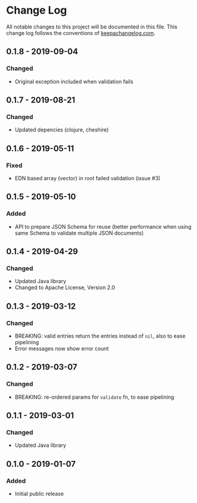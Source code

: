 # Change Log

All notable changes to this project will be documented in this file. This change log follows the conventions of [keepachangelog.com](http://keepachangelog.com/).

## 0.1.8 - 2019-09-04

### Changed
- Original exception included when validation fails

## 0.1.7 - 2019-08-21

### Changed
- Updated depencies (clojure, cheshire)

## 0.1.6 - 2019-05-11

### Fixed
- EDN based array (vector) in root failed validation (issue #3)

## 0.1.5 - 2019-05-10

### Added
- API to prepare JSON Schema for reuse
  (better performance when using same Schema to validate multiple JSON documents)
  
## 0.1.4 - 2019-04-29

### Changed
- Updated Java library
- Changed to Apache License, Version 2.0
	
## 0.1.3 - 2019-03-12

### Changed
- BREAKING: valid entries return the entries instead of `nil`, also to ease pipelining
- Error messages now show error count

## 0.1.2 - 2019-03-07

### Changed
- BREAKING: re-ordered params for `validate` fn, to ease pipelining

## 0.1.1 - 2019-03-01

### Changed
- Updated Java library

## 0.1.0 - 2019-01-07

### Added
- Initial public release

[Unreleased]: https://github.com/luposlip/json-schema/compare/0.1.6...HEAD
[0.1.6]: https://github.com/luposlip/json-schema/compare/0.1.5...0.1.6
[0.1.5]: https://github.com/luposlip/json-schema/compare/0.1.4...0.1.5
[0.1.4]: https://github.com/luposlip/json-schema/compare/0.1.3...0.1.4
[0.1.3]: https://github.com/luposlip/json-schema/compare/0.1.2...0.1.3
[0.1.2]: https://github.com/luposlip/json-schema/compare/0.1.1...0.1.2
[0.1.1]: https://github.com/luposlip/json-schema/compare/0.1.0...0.1.1

